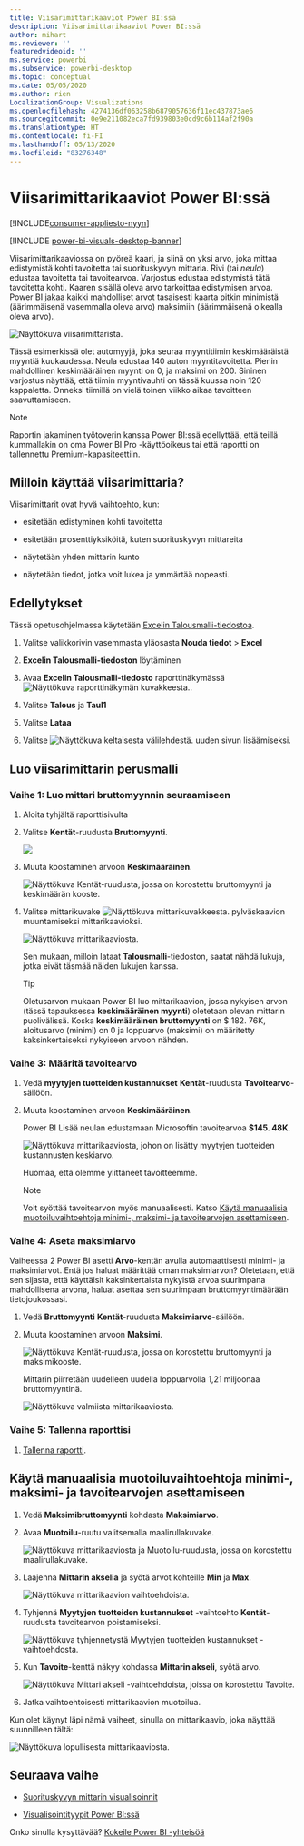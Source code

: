 ```yaml
---
title: Viisarimittarikaaviot Power BI:ssä
description: Viisarimittarikaaviot Power BI:ssä
author: mihart
ms.reviewer: ''
featuredvideoid: ''
ms.service: powerbi
ms.subservice: powerbi-desktop
ms.topic: conceptual
ms.date: 05/05/2020
ms.author: rien
LocalizationGroup: Visualizations
ms.openlocfilehash: 4274136df063258b6879057636f11ec437873ae6
ms.sourcegitcommit: 0e9e211082eca7fd939803e0cd9c6b114af2f90a
ms.translationtype: HT
ms.contentlocale: fi-FI
ms.lasthandoff: 05/13/2020
ms.locfileid: "83276348"
---
```

# <a name="radial-gauge-charts-in-power-bi"></a>Viisarimittarikaaviot Power BI:ssä

[!INCLUDE[consumer-appliesto-nyyn](../includes/consumer-appliesto-nyyn.md)]

[!INCLUDE [power-bi-visuals-desktop-banner](../includes/power-bi-visuals-desktop-banner.md)]

Viisarimittarikaaviossa on pyöreä kaari, ja siinä on yksi arvo, joka mittaa edistymistä kohti tavoitetta tai suorituskyvyn mittaria. Rivi (tai *neula*) edustaa tavoitetta tai tavoitearvoa. Varjostus edustaa edistymistä tätä tavoitetta kohti. Kaaren sisällä oleva arvo tarkoittaa edistymisen arvoa. Power BI jakaa kaikki mahdolliset arvot tasaisesti kaarta pitkin minimistä (äärimmäisenä vasemmalla oleva arvo) maksimiin (äärimmäisenä oikealla oleva arvo).

![Näyttökuva viisarimittarista.](media/power-bi-visualization-radial-gauge-charts/gauge-m.png)

Tässä esimerkissä olet automyyjä, joka seuraa myyntitiimin keskimääräistä myyntiä kuukaudessa. Neula edustaa 140 auton myyntitavoitetta. Pienin mahdollinen keskimääräinen myynti on 0, ja maksimi on 200.  Sininen varjostus näyttää, että tiimin myyntivauhti on tässä kuussa noin 120 kappaletta. Onneksi tiimillä on vielä toinen viikko aikaa tavoitteen saavuttamiseen.

> [!NOTE]
> Raportin jakaminen työtoverin kanssa Power BI:ssä edellyttää, että teillä kummallakin on oma Power BI Pro -käyttöoikeus tai että raportti on tallennettu Premium-kapasiteettiin.

## <a name="when-to-use-a-radial-gauge"></a>Milloin käyttää viisarimittaria?

Viisarimittarit ovat hyvä vaihtoehto, kun:

* esitetään edistyminen kohti tavoitetta

* esitetään prosenttiyksiköitä, kuten suorituskyvyn mittareita

* näytetään yhden mittarin kunto

* näytetään tiedot, jotka voit lukea ja ymmärtää nopeasti.

## <a name="prerequisites"></a>Edellytykset

Tässä opetusohjelmassa käytetään [Excelin Talousmalli-tiedostoa](https://download.microsoft.com/download/9/6/D/96DDC2FF-2568-491D-AAFA-AFDD6F763AE3/Retail%20Analysis%20Sample%20PBIX.pbix).

1. Valitse valikkorivin vasemmasta yläosasta **Nouda tiedot** > **Excel**
   
2. **Excelin Talousmalli-tiedoston** löytäminen

1. Avaa **Excelin Talousmalli-tiedosto** raporttinäkymässä ![Näyttökuva raporttinäkymän kuvakkeesta.](media/power-bi-visualization-kpi/power-bi-report-view.png).

1. Valitse **Talous** ja **Taul1**

1. Valitse **Lataa**

1. Valitse ![Näyttökuva keltaisesta välilehdestä.](media/power-bi-visualization-kpi/power-bi-yellow-tab.png) uuden sivun lisäämiseksi.



## <a name="create-a-basic-radial-gauge"></a>Luo viisarimittarin perusmalli

### <a name="step-1-create-a-gauge-to-track-gross-sales"></a>Vaihe 1: Luo mittari bruttomyynnin seuraamiseen

1. Aloita tyhjältä raporttisivulta

1. Valitse **Kentät**-ruudusta **Bruttomyynti**.

   ![](media/power-bi-visualization-radial-gauge-charts/grosssalesvalue-new.png)

1. Muuta koostaminen arvoon **Keskimääräinen**.

   ![Näyttökuva Kentät-ruudusta, jossa on korostettu bruttomyynti ja keskimäärän kooste.](media/power-bi-visualization-radial-gauge-charts/changetoaverage-new.png)

1. Valitse mittarikuvake ![Näyttökuva mittarikuvakkeesta.](media/power-bi-visualization-radial-gauge-charts/gaugeicon-new.png) pylväskaavion muuntamiseksi mittarikaavioksi.

    ![Näyttökuva mittarikaaviosta.](media/power-bi-visualization-radial-gauge-charts/gauge-no-target.png)

    Sen mukaan, milloin lataat **Talousmalli**-tiedoston, saatat nähdä lukuja, jotka eivät täsmää näiden lukujen kanssa.

    > [!TIP]
    > Oletusarvon mukaan Power BI luo mittarikaavion, jossa nykyisen arvon (tässä tapauksessa **keskimääräinen myynti**) oletetaan olevan mittarin puolivälissä. Koska **keskimääräinen bruttomyynti** on $ 182. 76K, aloitusarvo (minimi) on 0 ja loppuarvo (maksimi) on määritetty kaksinkertaiseksi nykyiseen arvoon nähden.

### <a name="step-3-set-a-target-value"></a>Vaihe 3: Määritä tavoitearvo

1. Vedä **myytyjen tuotteiden kustannukset** **Kentät**-ruudusta **Tavoitearvo**-säilöön.

1. Muuta koostaminen arvoon **Keskimääräinen**.

   Power BI Lisää neulan edustamaan Microsoftin tavoitearvoa **$145. 48K**.

   ![Näyttökuva mittarikaaviosta, johon on lisätty myytyjen tuotteiden kustannusten keskiarvo.](media/power-bi-visualization-radial-gauge-charts/gaugeinprogress-new.png)

    Huomaa, että olemme ylittäneet tavoitteemme.

   > [!NOTE]
   > Voit syöttää tavoitearvon myös manuaalisesti. Katso [Käytä manuaalisia muotoiluvaihtoehtoja minimi-, maksimi- ja tavoitearvojen asettamiseen](#use-manual-format-options-to-set-minimum-maximum-and-target-values).

### <a name="step-4-set-a-maximum-value"></a>Vaihe 4: Aseta maksimiarvo

Vaiheessa 2 Power BI asetti **Arvo**-kentän avulla automaattisesti minimi- ja maksimiarvot. Entä jos haluat määrittää oman maksimiarvon? Oletetaan, että sen sijasta, että käyttäisit kaksinkertaista nykyistä arvoa suurimpana mahdollisena arvona, haluat asettaa sen suurimpaan bruttomyyntimäärään tietojoukossasi.

1. Vedä **Bruttomyynti** **Kentät**-ruudusta **Maksimiarvo**-säilöön.

1. Muuta koostaminen arvoon **Maksimi**.

   ![Näyttökuva Kentät-ruudusta, jossa on korostettu bruttomyynti ja maksimikooste.](media/power-bi-visualization-radial-gauge-charts/setmaximum-new.png)

   Mittarin piirretään uudelleen uudella loppuarvolla 1,21 miljoonaa bruttomyyntinä.

   ![Näyttökuva valmiista mittarikaaviosta.](media/power-bi-visualization-radial-gauge-charts/power-bi-final-gauge.png)

### <a name="step-5-save-your-report"></a>Vaihe 5: Tallenna raporttisi

1. [Tallenna raportti](../create-reports/service-report-save.md).

## <a name="use-manual-format-options-to-set-minimum-maximum-and-target-values"></a>Käytä manuaalisia muotoiluvaihtoehtoja minimi-, maksimi- ja tavoitearvojen asettamiseen

1. Vedä **Maksimibruttomyynti** kohdasta **Maksimiarvo**.

1. Avaa **Muotoilu**-ruutu valitsemalla maalirullakuvake.

   ![Näyttökuva mittarikaaviosta ja Muotoilu-ruudusta, jossa on korostettu maalirullakuvake.](media/power-bi-visualization-radial-gauge-charts/power-bi-roller.png)

1. Laajenna **Mittarin akselia** ja syötä arvot kohteille **Min** ja **Max**.

    ![Näyttökuva mittarikaavion vaihtoehdoista.](media/power-bi-visualization-radial-gauge-charts/power-bi-gauge-axis.png)

1. Tyhjennä **Myytyjen tuotteiden kustannukset** -vaihtoehto **Kentät**-ruudusta tavoitearvon poistamiseksi.

    ![Näyttökuva tyhjennetystä Myytyjen tuotteiden kustannukset -vaihtoehdosta.](media/power-bi-visualization-radial-gauge-charts/pbi-remove-target.png)

1. Kun **Tavoite**-kenttä näkyy kohdassa **Mittarin akseli**, syötä arvo.

     ![Näyttökuva Mittari akseli -vaihtoehdoista, joissa on korostettu Tavoite.](media/power-bi-visualization-radial-gauge-charts/power-bi-gauge-target.png)

1. Jatka vaihtoehtoisesti mittarikaavion muotoilua.

Kun olet käynyt läpi nämä vaiheet, sinulla on mittarikaavio, joka näyttää suunnilleen tältä:

![Näyttökuva lopullisesta mittarikaaviosta.](media/power-bi-visualization-radial-gauge-charts/power-bi-final.png)

## <a name="next-step"></a>Seuraava vaihe

* [Suorituskyvyn mittarin visualisoinnit](power-bi-visualization-kpi.md)

* [Visualisointityypit Power BI:ssä](power-bi-visualization-types-for-reports-and-q-and-a.md)

Onko sinulla kysyttävää? [Kokeile Power BI -yhteisöä](https://community.powerbi.com/)

